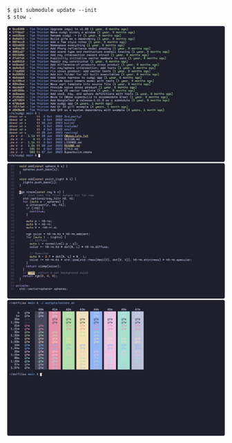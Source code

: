 ```
$ git submodule update --init
$ stow .
```

![shell](.assets/screenshots/shell.png)
![neovim active](.assets/screenshots/neovim-active.png)
![colors](.assets/screenshots/colors.png)
